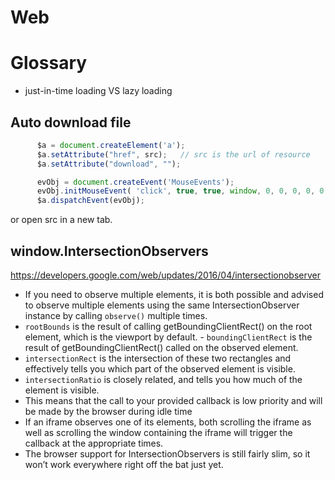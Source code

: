 # Web

# Glossary

- just-in-time loading VS lazy loading

## Auto download file

```js
      $a = document.createElement('a');
      $a.setAttribute("href", src);   // src is the url of resource
      $a.setAttribute("download", "");

      evObj = document.createEvent('MouseEvents');
      evObj.initMouseEvent( 'click', true, true, window, 0, 0, 0, 0, 0, false, false, true, false, 0, null);
      $a.dispatchEvent(evObj);

```

or open src in a new tab.

## window.IntersectionObservers

https://developers.google.com/web/updates/2016/04/intersectionobserver

- If you need to observe multiple elements, it is both possible and advised to observe multiple elements using the same IntersectionObserver instance by calling `observe()` multiple times.
- `rootBounds` is the result of calling getBoundingClientRect() on the root element, which is the viewport by default. - `boundingClientRect` is the result of getBoundingClientRect() called on the observed element.
- `intersectionRect` is the intersection of these two rectangles and effectively tells you which part of the observed element is visible.
- `intersectionRatio` is closely related, and tells you how much of the element is visible.
- This means that the call to your provided callback is low priority and will be made by the browser during idle time
- If an iframe observes one of its elements, both scrolling the iframe as well as scrolling the window containing the iframe will trigger the callback at the appropriate times.
- The browser support for IntersectionObservers is still fairly slim, so it won’t work everywhere right off the bat just yet.
